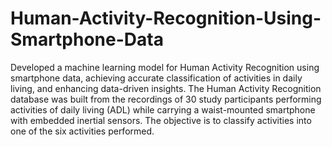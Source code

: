 # Human-Activity-Recognition-Using-Smartphone-Data
Developed a machine learning model for Human Activity Recognition using smartphone data, achieving accurate classification of activities in daily living, and enhancing data-driven insights. The Human Activity Recognition database was built from the recordings of 30 study participants performing activities of daily living (ADL) while carrying a waist-mounted smartphone with embedded inertial sensors. The objective is to classify activities into one of the six activities performed.

